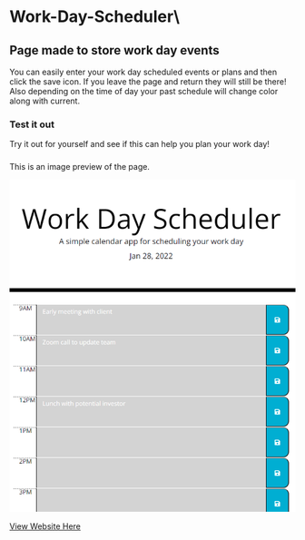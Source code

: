 # Work-Day-Scheduler\

## Page made to store work day events

You can easily enter your work day scheduled events or plans and then click the save icon.
If you leave the page and return they will still be there! Also depending on the time of day your past schedule will change color along with current.

### Test it out

Try it out for yourself and see if this can help you plan your work day!

###
This is an image preview of the page.

![Work Day planner page](./assets/images/demo.png)

[View Website Here](https://mpalfano.github.io/Work-Day-Scheduler/)
